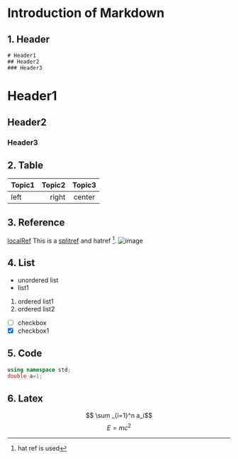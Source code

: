 # Introduction of Markdown

## 1. Header

```
# Header1
## Header2
### Header3 
```

# Header1
## Header2
### Header3

## 2. Table

| Topic1 | Topic2 | Topic3 |
| :---   | ---:   | :---:  |
| left   | right  | center |

## 3. Reference

[localRef](evaluation/evaluate.sh)
This is a [splitref] and hatref [^hat].
![image](../image.jpg)

[splitref]:(evaluation/evaluate.sh)
[^hat]: hat ref is used

## 4. List

- unordered list
- list1

1. ordered list1
2. ordered list2

- [ ] checkbox
- [X] checkbox1

## 5. Code

```c++
using namespace std;
double a=1;
```

## 6. Latex

$$ \sum _{i=1}^n a_i$$
$$ E=mc^2$$



